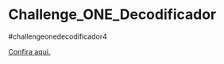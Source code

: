 # Challenge_ONE_Decodificador
#challengeonedecodificador4

<a href="https://bwartchow.github.io/Challenge_ONE_Decodificador/">Confira aqui.</a>
